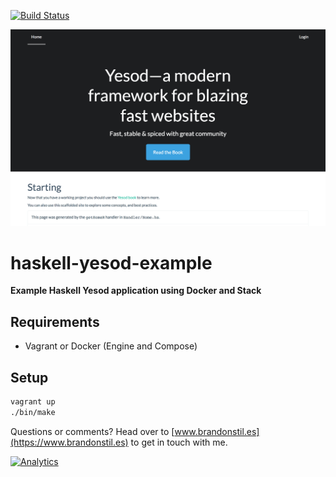 [![Build Status](https://travis-ci.org/stilesb/haskell-yesod-example.svg?branch=master)](https://travis-ci.org/stilesb/haskell-yesod-example)

[![Screenshot](/screenshot.png)](/screenshot.png)

# haskell-yesod-example

**Example Haskell Yesod application using Docker and Stack**

## Requirements

* Vagrant or Docker (Engine and Compose)

## Setup

```bash
vagrant up
./bin/make
```

Questions or comments? Head over to [www.brandonstil.es](https://www.brandonstil.es) to get in touch with me.

[![Analytics](https://ga-beacon.appspot.com/UA-92066658-1/stilesb/readme)](https://github.com/stilesb/haskell-yesod-example)
